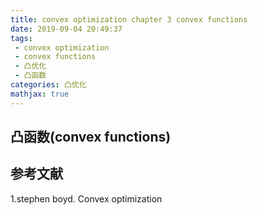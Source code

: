 ```yaml
---
title: convex optimization chapter 3 convex functions
date: 2019-09-04 20:49:37
tags:
 - convex optimization
 - convex functions
 - 凸优化
 - 凸函数
categories: 凸优化
mathjax: true
---
```


## 凸函数(convex functions)


## 参考文献
1.stephen boyd. Convex optimization

